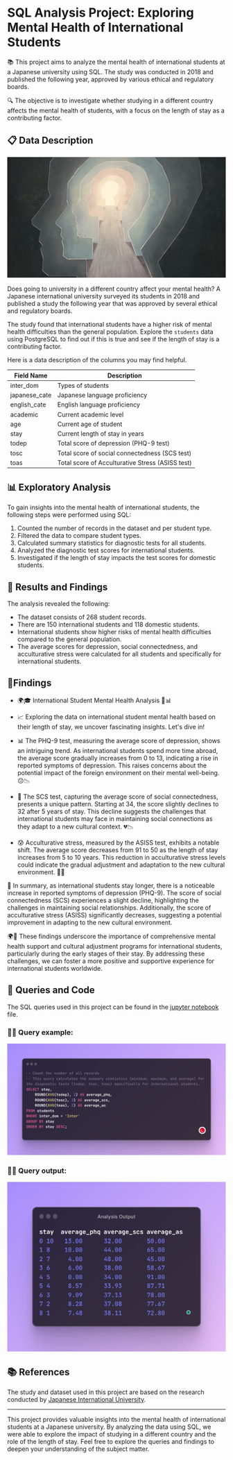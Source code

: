 # SQL Analysis Project: Exploring Mental Health of International Students

📚 This project aims to analyze the mental health of international students at a Japanese university using SQL. The study was conducted in 2018 and published the following year, approved by various ethical and regulatory boards.

🔍 The objective is to investigate whether studying in a different country affects the mental health of students, with a focus on the length of stay as a contributing factor.

## 📋 Data Description

![Illustration of silhouetted heads](mentalhealth.jpg)

Does going to university in a different country affect your mental health? A Japanese international university surveyed its students in 2018 and published a study the following year that was approved by several ethical and regulatory boards.

The study found that international students have a higher risk of mental health difficulties than the general population. Explore the `students` data using PostgreSQL to find out if this is true and see if the length of stay is a contributing factor.

Here is a data description of the columns you may find helpful.

| Field Name    | Description                                      | 
| ------------- | ------------------------------------------------ |
| inter_dom     | Types of students                                |
| japanese_cate | Japanese language proficiency                    | 
| english_cate  | English language proficiency                     |
| academic      | Current academic level                           | 
| age           | Current age of student                           |
| stay          | Current length of stay in years                  |
| todep         | Total score of depression (PHQ-9 test)           |
| tosc          | Total score of social connectedness (SCS test)   |
| toas          | Total score of Acculturative Stress (ASISS test) |

## 📊 Exploratory Analysis

To gain insights into the mental health of international students, the following steps were performed using SQL:

1. Counted the number of records in the dataset and per student type.
2. Filtered the data to compare student types.
3. Calculated summary statistics for diagnostic tests for all students.
4. Analyzed the diagnostic test scores for international students.
5. Investigated if the length of stay impacts the test scores for domestic students.

## 🧪 Results and Findings

The analysis revealed the following:

- The dataset consists of 268 student records.
- There are 150 international students and 118 domestic students.
- International students show higher risks of mental health difficulties compared to the general population.
- The average scores for depression, social connectedness, and acculturative stress were calculated for all students and specifically for international students.
## 🔎Findings 

- 🌍🎓 International Student Mental Health Analysis 🧠📊

- 📈 Exploring the data on international student mental health based on their length of stay, we uncover fascinating insights. Let's dive in!

- 📊 The PHQ-9 test, measuring the average score of depression, shows an intriguing trend. As international students spend more time abroad, the average score gradually increases from 0 to 13, indicating a rise in   reported symptoms of depression. This raises concerns about the potential impact of the foreign environment on their mental well-being. 😔📉

- 🤝 The SCS test, capturing the average score of social connectedness, presents a unique pattern. Starting at 34, the score slightly declines to 32 after 5 years of stay. This decline suggests the challenges that international students may face in maintaining social connections as they adapt to a new cultural context. 💔📉

- 😰 Acculturative stress, measured by the ASISS test, exhibits a notable shift. The average score decreases from 91 to 50 as the length of stay increases from 5 to 10 years. This reduction in acculturative stress levels could indicate the gradual adjustment and adaptation to the new cultural environment. 🌱😓 

📝 In summary, as international students stay longer, there is a noticeable increase in reported symptoms of depression (PHQ-9). The score of social connectedness (SCS) experiences a slight decline, highlighting the challenges in maintaining social relationships. Additionally, the score of acculturative stress (ASISS) significantly decreases, suggesting a potential improvement in adapting to the new cultural environment.

🌍💙 These findings underscore the importance of comprehensive mental health support and cultural adjustment programs for international students, particularly during the early stages of their stay. By addressing these challenges, we can foster a more positive and supportive experience for international students worldwide.

## 📑 Queries and Code

The SQL queries used in this project can be found in the [jupyter notebook](students_mental_health.ipynb) file. 

### 🧑‍💻 Query example: 
![code](query.png)

### 👨‍🔬 Query output: 
![code_output](query_result.png)

## 📚 References

The study and dataset used in this project are based on the research conducted by [Japanese International University](example-link-to-the-study).

---

This project provides valuable insights into the mental health of international students at a Japanese university. By analyzing the data using SQL, we were able to explore the impact of studying in a different country and the role of the length of stay. Feel free to explore the queries and findings to deepen your understanding of the subject matter.

